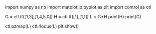 import numpy as np
import matplotlib.pyplot as plt
import control as ctl

G = ctl.tf([1,3],[1,4,5,0])
H = ctl.tf([1],[1,1])
L = G*H
print(H)
print(G)

ctl.pzmap(L)
ctl.rlocus(L)
plt.show()
